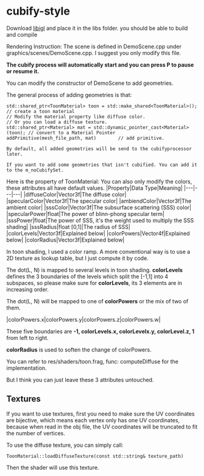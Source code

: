 # cubify-style

Download [libigl](https://github.com/libigl/libigl) and place it in the libs folder. you should be able to build and compile

Rendering Instruction:
The scene is defined in DemoScene.cpp under graphics/scenes/DemoScene.cpp. I suggest you only modify this file.

**The cubify process will automatically start and you can press P to pause or resume it.**

You can modify the constructor of DemoScene to add geometries.

The general process of adding geometries is that:

```
std::shared_ptr<ToonMaterial> toon = std::make_shared<ToonMaterial>();  // create a toon material
// Modify the material property like diffuse color.
// Or you can load a diffuse texture.
std::shared_ptr<Material> mat = std::dynamic_pointer_cast<Material>(toon); // convert to a Material Pointer
addPrimitive(mesh_file_path, mat)        // add primitive.
```

`By default, all added geometries will be send to the cubifyprocessor later.`

`If you want to add some geometries that isn't cubified. You can add it to the m_noCubifySet.`

Here is the property of ToonMaterial:
You can also only modify the colors, these attributes all have default values.
|Property|Data Type|Meaning|
|---|---|---|
|diffuseColor|Vector3f|The diffuse color|
|specularColor|Vector3f|The specular color|
|ambiendColor|Vector3f|The ambient color|
|sssColor|Vector3f|The subsurface scattering (SSS) color|
|specularPower|float|The power of blinn-phong specular term|
|sssPower|float|The power of SSS, it's the weight used to multiply the SSS shading|
|sssRadius|float [0,1]|The radius of SSS|
|colorLevels|Vector3f|Explained below|
|colorPowers|Vector4f|Explained below|
|colorRadius|Vector3f|Explained below|

In toon shading, I used a color ramp. A more conventional way is to use a 2D texture as lookup table, but I just compute it by code.

The dot(L, N) is mapped to several levels in toon shading. **colorLevels** defines the 3 boundaries of the levels which split the [-1,1] into 4 subspaces, so please make sure for **colorLevels**, its 3 elements are in increasing order.

The dot(L, N) will be mapped to one of **colorPowers** or the mix of two of them.

|colorPowers.x|colorPowers.y|colorPowers.z|colorPowers.w|

These five boundaries are **-1, colorLevels.x, colorLevelx.y, colorLevel.z, 1** from left to right.

**colorRadius** is used to soften the change of colorPowers.

You can refer to res/shaders/toon.frag, func: computeDiffuse for the implementation.

But I think you can just leave these 3 attributes untouched.

## Textures

If you want to use textures, first you need to make sure the UV coordinates are bijective, which means each vertex only has one UV coordinates, because when read in the obj file, the UV coordinates will be truncated to fit the number of vertices.

To use the diffuse texture, you can simply call:

```
ToonMaterial::loadDiffuseTexture(const std::string& texture_path)
```

Then the shader will use this texture.

